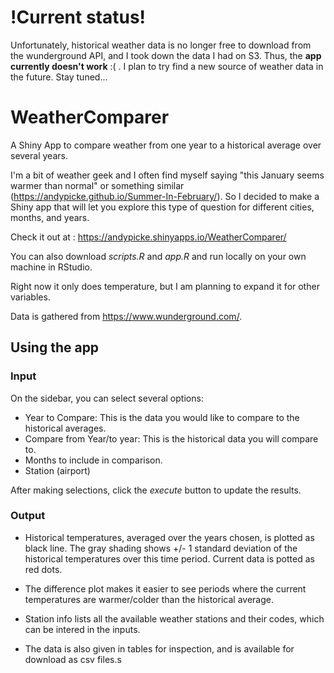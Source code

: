 # !Current status!

Unfortunately, historical weather data is no longer free to download from the wunderground API, and I took down the data I had on S3. Thus, the __app currently doesn't work__ :( . I plan to try find a new source of weather data in the future. Stay tuned...

# WeatherComparer

A Shiny App to compare weather from one year to a historical average over several years.

I'm a bit of weather geek and I often find myself saying "this January seems warmer than normal" or something similar (<https://andypicke.github.io/Summer-In-February/>). So I decided to make a Shiny app that will let you explore this type of question for different cities, months, and years.

Check it out at : <https://andypicke.shinyapps.io/WeatherComparer/>

You can also download *scripts.R* and *app.R* and run locally on your own machine in RStudio.

Right now it only does temperature, but I am planning to expand it for other variables.

Data is gathered from <https://www.wunderground.com/>.

## Using the app

### Input
On the sidebar, you can select several options:
* Year to Compare: This is the data you would like to compare to the historical averages.
* Compare from Year/to year: This is the historical data you will compare to.
* Months to include in comparison.
* Station (airport)

After making selections, click the *execute* button to update the results.

### Output
* Historical temperatures, averaged over the years chosen, is plotted as black line. The gray shading shows +/- 1 standard deviation of the historical temperatures over this time period. Current data is potted as red dots.

* The difference plot makes it easier to see periods where the current temperatures are warmer/colder than the historical average.

* Station info lists all the available weather stations and their codes, which can be intered in the inputs.

* The data is also given in tables for inspection, and is available for download as csv files.s

